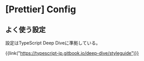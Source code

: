 # [Prettier] Config


よく使う設定
------------

<script src="https://gist.github.com/tadashi-aikawa/697f228f7b0c1d333e15d887deff8a96.js?file=.prettierrc.yaml"></script>

設定はTypeScript Deep Diveに準拠している。

{{link("https://typescript-jp.gitbook.io/deep-dive/styleguide")}}
